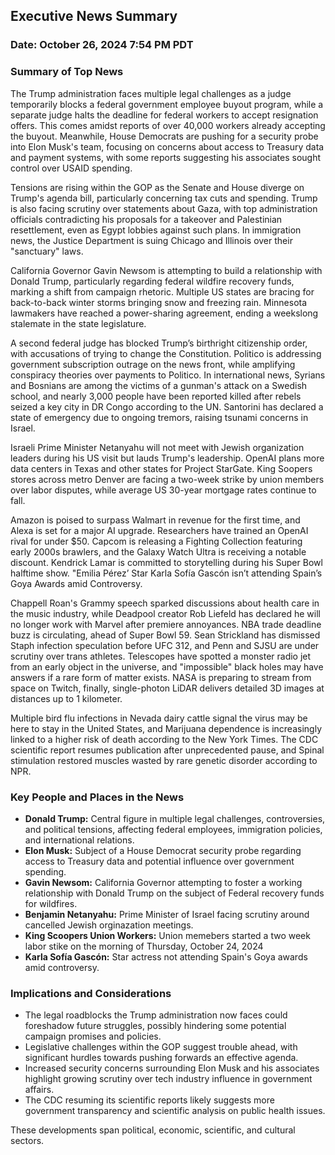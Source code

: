 ## Executive News Summary
### Date: October 26, 2024 7:54 PM PDT

### Summary of Top News
The Trump administration faces multiple legal challenges as a judge temporarily blocks a federal government employee buyout program, while a separate judge halts the deadline for federal workers to accept resignation offers. This comes amidst reports of over 40,000 workers already accepting the buyout. Meanwhile, House Democrats are pushing for a security probe into Elon Musk's team, focusing on concerns about access to Treasury data and payment systems, with some reports suggesting his associates sought control over USAID spending.

Tensions are rising within the GOP as the Senate and House diverge on Trump's agenda bill, particularly concerning tax cuts and spending. Trump is also facing scrutiny over statements about Gaza, with top administration officials contradicting his proposals for a takeover and Palestinian resettlement, even as Egypt lobbies against such plans. In immigration news, the Justice Department is suing Chicago and Illinois over their "sanctuary" laws.

California Governor Gavin Newsom is attempting to build a relationship with Donald Trump, particularly regarding federal wildfire recovery funds, marking a shift from campaign rhetoric. Multiple US states are bracing for back-to-back winter storms bringing snow and freezing rain. Minnesota lawmakers have reached a power-sharing agreement, ending a weekslong stalemate in the state legislature.

A second federal judge has blocked Trump’s birthright citizenship order, with accusations of trying to change the Constitution. Politico is addressing government subscription outrage on the news front, while amplifying conspiracy theories over payments to Politico. In international news, Syrians and Bosnians are among the victims of a gunman's attack on a Swedish school, and nearly 3,000 people have been reported killed after rebels seized a key city in DR Congo according to the UN. Santorini has declared a state of emergency due to ongoing tremors, raising tsunami concerns in Israel.

Israeli Prime Minister Netanyahu will not meet with Jewish organization leaders during his US visit but lauds Trump's leadership. OpenAI plans more data centers in Texas and other states for Project StarGate. King Soopers stores across metro Denver are facing a two-week strike by union members over labor disputes, while average US 30-year mortgage rates continue to fall.

Amazon is poised to surpass Walmart in revenue for the first time, and Alexa is set for a major AI upgrade. Researchers have trained an OpenAI rival for under $50. Capcom is releasing a Fighting Collection featuring early 2000s brawlers, and the Galaxy Watch Ultra is receiving a notable discount. Kendrick Lamar is committed to storytelling during his Super Bowl halftime show. "Emilia Pérez’ Star Karla Sofía Gascón isn’t attending Spain’s Goya Awards amid Controversy.

Chappell Roan's Grammy speech sparked discussions about health care in the music industry, while Deadpool creator Rob Liefeld has declared he will no longer work with Marvel after premiere annoyances. NBA trade deadline buzz is circulating, ahead of Super Bowl 59. Sean Strickland has dismissed Staph infection speculation before UFC 312, and Penn and SJSU are under scrutiny over trans athletes. Telescopes have spotted a monster radio jet from an early object in the universe, and "impossible" black holes may have answers if a rare form of matter exists. NASA is preparing to stream from space on Twitch, finally, single-photon LiDAR delivers detailed 3D images at distances up to 1 kilometer.

Multiple bird flu infections in Nevada dairy cattle signal the virus may be here to stay in the United States, and Marijuana dependence is increasingly linked to a higher risk of death according to the New York Times. The CDC scientific report resumes publication after unprecedented pause, and Spinal stimulation restored muscles wasted by rare genetic disorder according to NPR.

### Key People and Places in the News
*   **Donald Trump:** Central figure in multiple legal challenges, controversies, and political tensions, affecting federal employees, immigration policies, and international relations.
*   **Elon Musk:** Subject of a House Democrat security probe regarding access to Treasury data and potential influence over government spending.
*   **Gavin Newsom:** California Governor attempting to foster a working relationship with Donald Trump on the subject of Federal recovery funds for wildfires.
*   **Benjamin Netanyahu:** Prime Minister of Israel facing scrutiny around cancelled Jewish orginazation meetings.
*   **King Scoopers Union Workers:** Union memebers started a two week labor stike on the morning of Thursday, October 24, 2024
*   **Karla Sofía Gascón:** Star actress not attending Spain's Goya awards amid controversy.

### Implications and Considerations
*   The legal roadblocks the Trump administration now faces could foreshadow future struggles, possibly hindering some potential campaign promises and policies.
*   Legislative challenges within the GOP suggest trouble ahead, with significant hurdles towards pushing forwards an effective agenda.
*   Increased security concerns surrounding Elon Musk and his associates highlight growing scrutiny over tech industry influence in government affairs.
*   The CDC resuming its scientific reports likely suggests more government transparency and scientific analysis on public health issues.

These developments span political, economic, scientific, and cultural sectors.

